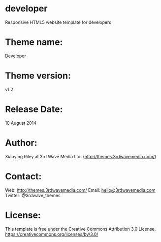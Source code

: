 # developer
Responsive HTML5 website template for developers

Theme name:
=======================================================================
Developer

Theme version:
=======================================================================
v1.2

Release Date:
=======================================================================
10 August 2014

Author: 
=======================================================================
Xiaoying Riley at 3rd Wave Media Ltd. (http://themes.3rdwavemedia.com/)

Contact:
=======================================================================
Web: http://themes.3rdwavemedia.com/
Email: hello@3rdwavemedia.com
Twitter: @3rdwave_themes

License: 
=======================================================================
This template is free under the Creative Commons Attribution 3.0 License.
https://creativecommons.org/licenses/by/3.0/
